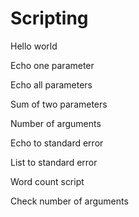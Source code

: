# Scripting

Hello world

Echo one parameter

Echo all parameters

Sum of two parameters

Number of arguments

Echo to standard error

List to standard error

Word count script

Check number of arguments
